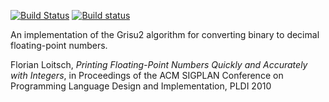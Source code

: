 [![Build Status](https://travis-ci.org/abolz/Grisu.svg?branch=master)](https://travis-ci.org/abolz/Grisu)
[![Build status](https://ci.appveyor.com/api/projects/status/9c62o8sm73tg2k3x?svg=true)](https://ci.appveyor.com/project/abolz/grisu)

An implementation of the Grisu2 algorithm for converting binary to decimal floating-point numbers.

Florian Loitsch, _Printing Floating-Point Numbers Quickly and Accurately with Integers_,
in Proceedings of the ACM SIGPLAN Conference on Programming Language Design and Implementation, PLDI 2010
